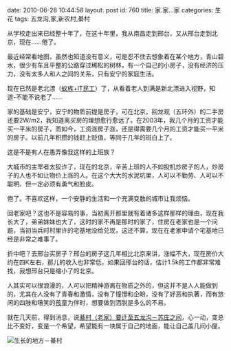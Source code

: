 date: 2010-06-28 10:44:58
layout: post
id: 760
title: 家.家…家
categories: 生花
tags: 五龙沟,家,新农村,綦村

从学校走出来已经整十年了，在这十年里，我从南昌走到邢台，又从邢台走到北京，现在……倦了。

最近经常看地图，虽然也知道没有意义，可是忍不住去想象着在某个地方，青山碧水，很少有车且平整的公路穿过稀松的树林，有一个自己的小房子，没有经济的压力，没有太多人和人之间的关系，只有安宁的家庭生活。

现在已然是老北漂（[蚁族+IT民工](http://www.dongxi.net/b01f9)）了，从看着老人到满是新北漂进入视野，知道-不能不说老了……

家的基础是安宁，安宁的物质前提是房子，可在北京，回龙观（五环外）的二手房还要2W/m2，我知道离买房的理想愈行愈远了。在2003年，我几个月的工资才能买一平米的房子，而如今，工资涨房子涨，还是得需要几个月的工资才能买一平米的房子。以前几年积攒的钱赶上贬值，等同于几年的班白上了。

这是不是有人在愚弄像我这样的上班族？

大城市的主宰者太狡诈了，现在的北京，辛苦上班的人不如投机炒房子的人，炒房子的人也不如让物价上涨的人。在这个大大的水泥坑里，人可以不勤劳、人可以不聪明、但一定必须有勇气和脸皮。

倦了。不喜欢这样，一个安静的生活和一个充满变数的城市让我烦恼。

回老家吧？这也不是容易的事，当初离开那里就有着诸多这样那样的理由，现在我长大了，弟弟妹妹也大了，这时的家不再是那时的家了，住房在老家也是一个问题，当初当兵时村里许的宅基地没给兑现，这还不算，现在在老家申请个宅基地已经是非常之难事了。

折中吧？去邢台买房子？邢台的房子这几年相比北京来讲，涨幅不大，现在房价大约在四K左右，那儿的收入也非常低，如果回邢台的话，估计1.5k的工作都非常难找，我想邢台只是缩小了的北京。

人其实可以很浪漫的，人可以把精神游离在物质之外的，但这并不是人人能做到的，尤其在人没有了青春和激情，没有了憧憬和企盼，没有了好恶和执著，而有悠闲的四肢和嘻笑的[孩童](http://hu.yudao.org)为伴时，想要做到洒脱是多么的不易。

就在几天前，得到消息，说[綦村（老家）要迁至五龙沟－苏庄之间](http://le5le.com/102)，心一动，变总比不变好，变是一个希望，希望能有一块属于自己的地面，能让自己盖几间小屋。

![生长的地方－綦村](http://blog.kurrunk.com/wp-content/uploads/2010/06/Screenshot-9.png)

